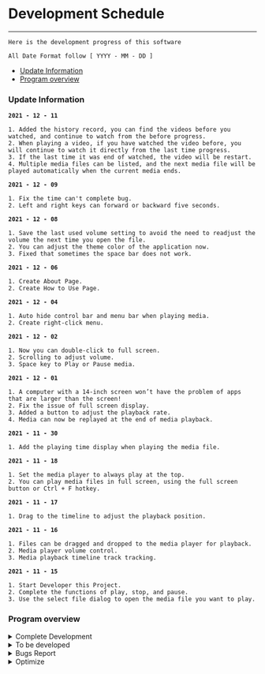 # Development Schedule
---
```
Here is the development progress of this software

All Date Format follow [ YYYY - MM - DD ]
```

- [Update Information](#update-information)
- [Program overview](#program-overview)

### Update Information
**`2021 - 12 - 11`**
```
1. Added the history record, you can find the videos before you watched, and continue to watch from the before progress.
2. When playing a video, if you have watched the video before, you will continue to watch it directly from the last time progress.
3. If the last time it was end of watched, the video will be restart.
4. Multiple media files can be listed, and the next media file will be played automatically when the current media ends.
```
**`2021 - 12 - 09`**
```
1. Fix the time can't complete bug.
2. Left and right keys can forward or backward five seconds.
```
**`2021 - 12 - 08`**
```
1. Save the last used volume setting to avoid the need to readjust the volume the next time you open the file.
2. You can adjust the theme color of the application now.
3. Fixed that sometimes the space bar does not work.
```
**`2021 - 12 - 06`**
```
1. Create About Page.
2. Create How to Use Page.
```
**`2021 - 12 - 04`**
```
1. Auto hide control bar and menu bar when playing media.
2. Create right-click menu.
```
**`2021 - 12 - 02`**
```
1. Now you can double-click to full screen.
2. Scrolling to adjust volume.
3. Space key to Play or Pause media.
```
**`2021 - 12 - 01`**
```
1. A computer with a 14-inch screen won’t have the problem of apps that are larger than the screen! 
2. Fix the issue of full screen display.
3. Added a button to adjust the playback rate.
4. Media can now be replayed at the end of media playback.
```
**`2021 - 11 - 30`**
```
1. Add the playing time display when playing the media file.
```
**`2021 - 11 - 18`**
```
1. Set the media player to always play at the top.
2. You can play media files in full screen, using the full screen button or Ctrl + F hotkey.
```
**`2021 - 11 - 17`**
```
1. Drag to the timeline to adjust the playback position.
```
**`2021 - 11 - 16`**
```
1. Files can be dragged and dropped to the media player for playback.
2. Media player volume control.
3. Media playback timeline track tracking.
```
**`2021 - 11 - 15`**
``` 
1. Start Developer this Project.
2. Complete the functions of play, stop, and pause.
3. Use the select file dialog to open the media file you want to play.
```

### Program overview


<details>
   <summary> Complete Development </summary>

 `The progress of the software has been developed`

| DATE | CONTENT |REMARK|
|:---:|:---:|:---:|
|`2021 - 11 - 15`|Start Developer this Project||
|`2021 - 11 - 15`|Complete the necessary functions of the player||
|`2021 - 11 - 15`|Choose the file to open by system dialog||
|`2021 - 11 - 16`|Play media by drag and drop||
|`2021 - 11 - 16`|Volume control||
|`2021 - 11 - 16`|Time track tracking during playback||
|`2021 - 11 - 17`|Drag to adjust playback position||
|`2021 - 11 - 18`|Pop Up function||
|`2021 - 11 - 18`|Full screen function||
|`2021 - 11 - 30`|Finished Development [issues #7](https://github.com/SeeChen/TermProject_MediaPlayer/issues/7)||
|`2021 - 12 - 01`|Fixed [issues #6](https://github.com/SeeChen/TermProject_MediaPlayer/issues/6)||
|`2021 - 12 - 01`|Fixed [issues #2](https://github.com/SeeChen/TermProject_MediaPlayer/issues/2)||
|`2021 - 12 - 01`|Finished Development [issues #10](https://github.com/SeeChen/TermProject_MediaPlayer/issues/10)||
|`2021 - 12 - 01`|Add replay function||
|`2021 - 12 - 02`|Complete Function [issues #11](https://github.com/SeeChen/TermProject_MediaPlayer/issues/11)|New Bugs Found [issues #13](https://github.com/SeeChen/TermProject_MediaPlayer/issues/13)|
|`2021 - 12 - 02`|Complete Function [issues #15](https://github.com/SeeChen/TermProject_MediaPlayer/issues/11)||
|`2021 - 12 - 02`|Space to Play and pause||
|`2021 - 12 - 04`|Finished Development [issues #5](https://github.com/SeeChen/TermProject_MediaPlayer/issues/5)||
|`2021 - 12 - 04`|Create Right-Click menu||
|`2021 - 12 - 06`|Create About page||
|`2021 - 12 - 06`|Create How to Use page||
|`2021 - 12 - 08`|Save volume settings||
|`2021 - 12 - 08`|Adjust theme color||
|`2021 - 12 - 08`|Fix Space bar Problem||
|`2021 - 12 - 09`|Fixed [issues #12](https://github.com/SeeChen/TermProject_MediaPlayer/issues/12)||
|`2021 - 12 - 09`|Key left and right to adjust media current time||
|`2021 - 12 - 11`|Finished Development [issues #3](https://github.com/SeeChen/TermProject_MediaPlayer/issues/3)||
|`2021 - 12 - 11`|Finished Development [issues #4](https://github.com/SeeChen/TermProject_MediaPlayer/issues/4)||

</details>

<details>
   <summary> To be developed </summary>


  `Features waiting to be developed`

| DATE | CONTENT |REMARK|STATUS|
|:---:|:--:|:---:|:---:|
| `2021 - 11 - 30` |Time bar shows digital time|[issues #7](https://github.com/SeeChen/TermProject_MediaPlayer/issues/7)|![Complete](https://img.shields.io/badge/COMPLETE-sussex?style=flat)|
| `2021 - 12 - 01` |Adjustable playback speed|[issues #10](https://github.com/SeeChen/TermProject_MediaPlayer/issues/10)|![Complete](https://img.shields.io/badge/COMPLETE-sussex?style=flat)|
| `2021 - 12 - 02` |Double click full screen|[issues #11](https://github.com/SeeChen/TermProject_MediaPlayer/issues/11)|![Completa](https://img.shields.io/badge/COMPLETE-sussex?style=flat)|
| `2021 - 12 - 02` |Mouse wheel to adjust volume|[issues #15](https://github.com/SeeChen/TermProject_MediaPlayer/issues/15)|![Completa](https://img.shields.io/badge/COMPLETE-sussex?style=flat)|
| `2021 - 12 - 04` |Automatically hide the control bar when playing  media|[issues #5](https://github.com/SeeChen/TermProject_MediaPlayer/issues/5)|![Pending](https://img.shields.io/badge/COMPLETE-sussex?style=flat)|
| `2021 - 12 - 11` |Record the history playing|[issues #3](https://github.com/SeeChen/TermProject_MediaPlayer/issues/3)|![Completa](https://img.shields.io/badge/COMPLETE-sussex?style=flat)|
| `2021 - 12 - 11` |Queue multiple media|[issues #4](https://github.com/SeeChen/TermProject_MediaPlayer/issues/4)|![Completa](https://img.shields.io/badge/COMPLETE-sussex?style=flat)|

<!-- Label for to developer -->
<!--![Complete](https://img.shields.io/badge/COMPLETE-sussex?style=flat)--><!--complete the function development-->
<!--![In Progress](https://img.shields.io/badge/IN%20PROGRESS-yellow?style=flat)--><!--already know and wating to development-->
<!--![Pending](https://img.shields.io/badge/PENDING-red?style=flat)--><!--new request-->

</details>


<details>
   <summary> Bugs Report </summary>

  `Bugs waiting to be fixed`

| DATE | CONTENT |REMARK|STATUS|
|:---:|:--:|:---:|:---:|
| `2021 - 11 - 10`|Some videos have no picture and only sound, and some videos cannot be played|[issues #1](https://github.com/SeeChen/TermProject_MediaPlayer/issues/1)|![Pending](https://img.shields.io/badge/PENDING-red?style=flat)|
|`2021 - 12 - 01`|After using the ESC key to close the full screen, you need to press twice to enter the full screen next time|[issues #2](https://github.com/SeeChen/TermProject_MediaPlayer/issues/2)|![Fixed](https://img.shields.io/badge/FIXED-sussex?style=flat)|
|`2021 - 12 - 01`|When the user's screen is small, the initial display will exceed the computer screen|[issues #6](https://github.com/SeeChen/TermProject_MediaPlayer/issues/6)|![Fixed](https://img.shields.io/badge/FIXED-sussex?style=flat)|
|`2021 - 12 - 02`|When you double-tap the screen, it will pause and then resume playback|[issues #13](https://github.com/SeeChen/TermProject_MediaPlayer/issues/13)|![Pending](https://img.shields.io/badge/PENDING-red?style=flat)|
|`2021 - 12 - 02`|After double-clicking the screen to full screen, the control will be selected|[issues #16](https://github.com/SeeChen/TermProject_MediaPlayer/issues/16)|![Pending](https://img.shields.io/badge/PENDING-red?style=flat)|
|`2021 - 12 - 06`|Audio is distorted when playing at double speed|[issues #18](https://github.com/SeeChen/TermProject_MediaPlayer/issues/18)|![Pending](https://img.shields.io/badge/PENDING-red?style=flat)|
|`2021 - 12 - 07`|When dragging the progress bar and volume bar, the control bar is still automatically hidden|[issues #19](https://github.com/SeeChen/TermProject_MediaPlayer/issues/19)|![Pending](https://img.shields.io/badge/PENDING-red?style=flat)|
|`2021 - 12 - 07`|After pausing to video selection, the play button in the middle of the screen will not change and hide|[issues #20](https://github.com/SeeChen/TermProject_MediaPlayer/issues/20)|![Pending](https://img.shields.io/badge/PENDING-red?style=flat)|
|`2021 - 12 - 09`|Sometimes after the playback is complete, the time display is still one second away|[issues #12](https://github.com/SeeChen/TermProject_MediaPlayer/issues/12)|![Pending](https://img.shields.io/badge/FIXED-sussex?style=flat)|

<!-- Label for bugs -->
<!--![Fixed](https://img.shields.io/badge/FIXED-sussex?style=flat)--><!--bug fixed-->
<!--![In Progress](https://img.shields.io/badge/IN%20PROGRESS-yellow?style=flat)--><!--bugs watting to fix-->
<!--![Pending](https://img.shields.io/badge/PENDING-red?style=flat)--><!--new bugs report-->
 
</details>


<details>
   <summary> Optimize </summary>
   
`Some Problems to be optimized`
   
| DATE | CONTENT |REMARK|STATUS|
|:---:|:--:|:---:|:---:|
|`2021 - 12 - 06`|High memory usage when playing media|[issues #17](https://github.com/SeeChen/TermProject_MediaPlayer/issues/17)|![Pending](https://img.shields.io/badge/PENDING-red?style=flat)|
|`2021 - 12 - 08`|When opening about and tutorials, the entire application hangs|[issues #21](https://github.com/SeeChen/TermProject_MediaPlayer/issues/21)|![Pending](https://img.shields.io/badge/PENDING-red?style=flat)|

<!-- Label for optimizing -->
<!--![Optimized](https://img.shields.io/badge/OPTIMIZED-sussex?style=flat)--><!--already optimized-->
<!--![Optimizing](https://img.shields.io/badge/OPTIMIZING-yellow?style=flat)--><!--Optimizing-->
<!--![Pending](https://img.shields.io/badge/PENDING-red?style=flat)--><!--new issues found-->


</details>